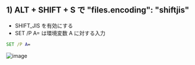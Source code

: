 ## 1) ALT + SHIFT + S で "files.encoding": "shiftjis" 
- SHIFT_JIS を有効にする
- SET /P A= は環境変数 A に対する入力
```bat
SET /P A=
```
![image](https://user-images.githubusercontent.com/1501327/163923044-c8b804d0-be5b-48df-8099-fa1e02f0778d.png)
